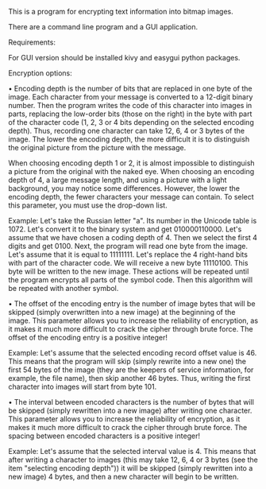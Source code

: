 This is a program for encrypting text information into bitmap images. 

There are a command line program and a GUI application.

Requirements:

For GUI version should be installed kivy and easygui python packages.

Encryption options:

• Encoding depth is the number of bits that are replaced in one byte of the image. Each character from your message is converted to a 12-digit binary number. Then the program writes the code of this character into images in parts, replacing the low-order bits (those on the right) in the byte with part of the character code (1, 2, 3 or 4 bits depending on the selected encoding depth). Thus, recording one character can take 12, 6, 4 or 3 bytes of the image. The lower the encoding depth, the more difficult it is to distinguish the original picture from the picture with the message.

When choosing encoding depth 1 or 2, it is almost impossible to distinguish a picture from the original with the naked eye. When choosing an encoding depth of 4, a large message length, and using a picture with a light background, you may notice some differences. However, the lower the encoding depth, the fewer characters your message can contain. To select this parameter, you must use the drop-down list.

Example: Let's take the Russian letter "a". Its number in the Unicode table is 1072. Let's convert it to the binary system and get 010000110000. Let's assume that we have chosen a coding depth of 4. Then we select the first 4 digits and get 0100. Next, the program will read one byte from the image. Let's assume that it is equal to 11111111. Let's replace the 4 right-hand bits with part of the character code. We will receive a new byte 11110100. This byte will be written to the new image. These actions will be repeated until the program encrypts all parts of the symbol code. Then this algorithm will be repeated with another symbol.

• The offset of the encoding entry is the number of image bytes that will be skipped (simply overwritten into a new image) at the beginning of the image. This parameter allows you to increase the reliability of encryption, as it makes it much more difficult to crack the cipher through brute force. The offset of the encoding entry is a positive integer!

Example: Let's assume that the selected encoding record offset value is 46. This means that the program will skip (simply rewrite into a new one) the first 54 bytes of the image (they are the keepers of service information, for example, the file name), then skip another 46 bytes. Thus, writing the first character into images will start from byte 101.

• The interval between encoded characters is the number of bytes that will be skipped (simply rewritten into a new image) after writing one character. This parameter allows you to increase the reliability of encryption, as it makes it much more difficult to crack the cipher through brute force. The spacing between encoded characters is a positive integer!

Example: Let's assume that the selected interval value is 4. This means that after writing a character to images (this may take 12, 6, 4 or 3 bytes (see the item "selecting encoding depth")) it will be skipped (simply rewritten into a new image) 4 bytes, and then a new character will begin to be written.

